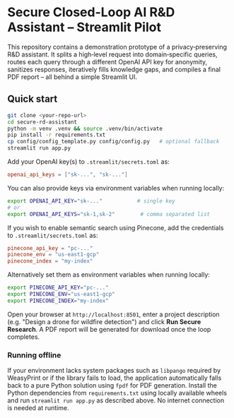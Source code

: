
# Secure Closed-Loop AI R&D Assistant – Streamlit Pilot

This repository contains a demonstration prototype of a privacy‑preserving R&D assistant.
It splits a high‑level request into domain‑specific queries, routes each query through a
different OpenAI API key for anonymity, sanitizes responses, iteratively fills knowledge gaps,
and compiles a final PDF report – all behind a simple Streamlit UI.

## Quick start

```bash
git clone <your‑repo‑url>
cd secure-rd-assistant
python -m venv .venv && source .venv/bin/activate
pip install -r requirements.txt
cp config/config_template.py config/config.py   # optional fallback
streamlit run app.py
```

Add your OpenAI key(s) to `.streamlit/secrets.toml` as:

```toml
openai_api_keys = ["sk-...", "sk-..."]
```

You can also provide keys via environment variables when running locally:

```bash
export OPENAI_API_KEY="sk-..."           # single key
# or
export OPENAI_API_KEYS="sk-1,sk-2"        # comma separated list
```

If you wish to enable semantic search using Pinecone, add the credentials to
`.streamlit/secrets.toml` as:

```toml
pinecone_api_key = "pc-..."
pinecone_env = "us-east1-gcp"
pinecone_index = "my-index"
```

Alternatively set them as environment variables when running locally:

```bash
export PINECONE_API_KEY="pc-..."
export PINECONE_ENV="us-east1-gcp"
export PINECONE_INDEX="my-index"
```

Open your browser at `http://localhost:8501`, enter a project description
(e.g. "Design a drone for wildfire detection") and click **Run Secure Research**.
A PDF report will be generated for download once the loop completes.

### Running offline

If your environment lacks system packages such as `libpango` required by
WeasyPrint or if the library fails to load, the application automatically
falls back to a pure Python solution using `fpdf` for PDF generation.
Install the Python dependencies from `requirements.txt` using locally available
wheels and run `streamlit run app.py` as described above. No internet connection
is needed at runtime.
